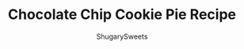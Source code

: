 ---
layout: ../../layouts/MarkdownPostLayout.astro
title: Chocolate Chip Cookie Pie Recipe
author: ShugarySweets
pubDate: 2019-01-15
description: "Sweet chocolate morsels folded into cookie batter and baked in a pie crust, this easy Chocolate Chip Pie recipe is extra tasty topped with whipped cream or vanilla ice cream. "
image_url: https://www.shugarysweets.com/wp-content/uploads/2011/12/Chocolate-Chip-Cookie-Pie-128-2-scaled.jpg
tags: ["Pies and Tarts","American"]
calories: 392
protein: 4
carbohydrates: 43
fats: 24
fiber: 2
ingredients: ["1- 9-inch pie crust (I used Pillsbury this time, but you could totally make your own)","3/4 cup unsalted butter, melt and cool (important to cool this butter)","1/2 cup all-purpose flour","1/2 cup granulated sugar","1/2 cup light brown sugar, packed","1/2 teaspoon kosher salt","2 large eggs","6 ounce semi-sweet chocolate morsels"]
serves: 10
time: "1 hour 10 minutes"
prepTime: "10 minutes"
instructions: ["In large bowl mix butter with sugars, until blended. Add flour, salt, and eggs. Fold in chocolate chips.","Press pie crust into pie pan. Pour batter into crust. Bake in a 325 degree oven for 50-60 minutes. The pie will be a bit jiggly at first, but allow to set about 30 minute before serving. Enjoy!","Serve warm with whipped cream or ice cream for an extra sweet kick!"]
nutrition: ["392 calories","43 grams carbohydrates","74 milligrams cholesterol","24 grams fat","2 grams fiber","4 grams protein","13 grams saturated fat","209 grams sodium","29 grams sugar","0 grams trans fat","10 grams unsaturated fat"]
---